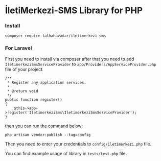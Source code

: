 # İletiMerkezi-SMS Library for PHP

### Install

    composer require talhahavadar/iletimerkezi-sms

### For Laravel

First you need to install via composer after that you need to add `IletimerkeziSmsServiceProvider` to
`app/Providers/AppServiceProvider.php` file of your project.

    /**
     * Register any application services.
     *
     * @return void
     */
    public function register()
    {
        $this->app->register('IletimerkeziSms\IletimerkeziSmsServiceProvider');
    }
then you can run the command below:

    php artisan vendor:publish --tag=config

Then you need to enter your credentials to `config/iletimerkezi.php`
 file.

 You can find example usage of library in `tests/test.php` file.
